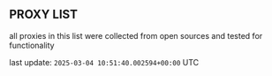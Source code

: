 ## PROXY LIST

all proxies in this list were collected from open sources and tested for functionality

last update: `2025-03-04 10:51:40.002594+00:00` UTC